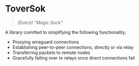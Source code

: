 # ToverSok
> *(Dutch) "Magic Sock"*

A library comitted to simplifying the following functionality;
- Proxying wireguard connections
- Establishing peer-to-peer connections, directly or via relay
- Transferring packets to remote nodes
- Gracefully failing over to relays once direct connections fail